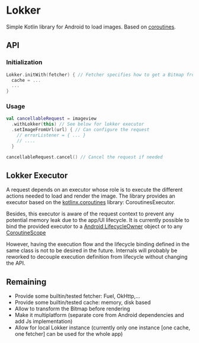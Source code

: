 # Lokker

Simple Kotlin library for Android to load images. Based on [coroutines](https://kotlinlang.org/docs/reference/coroutines.html).

## API

### Initialization

```Kotlin
Lokker.initWith(fetcher) { // Fetcher specifies how to get a Bitmap fron an url
  cache = ...
  ...
}
```

### Usage

```Kotlin
val cancellableRequest = imageview
  .withLokker(this) // See below for lokker executor
  .setImageFromUrl(url) { // Can configure the request
    // errorListener = { ... }
    // ....
  }

cancellableRequest.cancel() // Cancel the request if needed
```

## <a name="executor"></a> Lokker Executor

A request depends on an executor whose role is to execute the different actions needed to load and render the image.
The library provides an executor based on the [kotlinx.coroutines](https://github.com/Kotlin/kotlinx.coroutines) library: CoroutinesExecutor.

Besides, this executor is aware of the request context to prevent any potential memory leak due to the app/UI lifecycle. It is currently possible to bind the provided executor to a [Android LifecycleOwner](https://developer.android.com/reference/android/arch/lifecycle/LifecycleOwner) object or to any [CoroutineScope](https://github.com/Kotlin/kotlinx.coroutines/blob/master/docs/basics.md#structured-concurrency)

However, having the execution flow and the lifecycle binding defined in the same class is not to be desired in the future. Internals will probably be reworked to decouple execution definition from lifecycle without changing the API.

## Remaining

* Provide some builtin/tested fetcher: Fuel, OkHttp,...
* Provide some builtin/tested cache: memory, disk based
* Allow to transform the Bitmap before rendering
* Make it multiplatform (separate core from Android dependencies and add Js implementation)
* Allow for local Lokker instance (currently only one instance [one cache, one fetcher] can be used for the whole app)